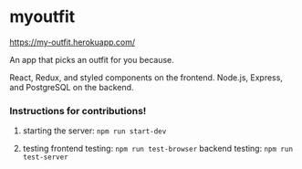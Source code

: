 # myoutfit

https://my-outfit.herokuapp.com/

An app that picks an outfit for you because.

React, Redux, and styled components on the frontend.
Node.js, Express, and PostgreSQL on the backend.

### Instructions for contributions!
1. starting the server: `npm run start-dev`

2. testing
frontend testing: `npm run test-browser`  backend testing: `npm run test-server`
